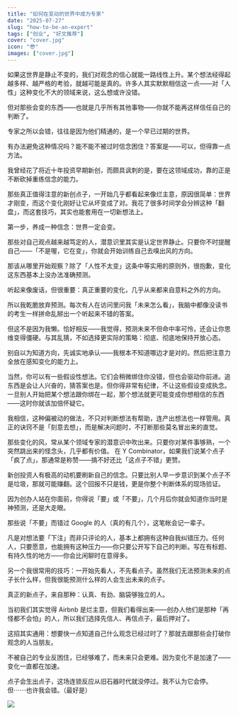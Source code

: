 ```yaml
---
title: "如何在变动的世界中成为专家"
date: "2025-07-27"
slug: "how-to-be-an-expert"
tags: ["创业", "好文推荐"]
cover: "cover.jpg"
icon: "😎"
images: ["cover.jpg"]
---
```

如果这世界是静止不变的，我们对观念的信心就能一路线性上升。某个想法经得起越多样、越严格的考验，就越可能是真的。许多人其实默默相信这一点——对「人性」这种变化不大的领域来说，这么想或许没错。



但对那些会变的东西——也就是几乎所有其他事物——你就不能再这样信任自己的判断了。



专家之所以会错，往往是因为他们精通的，是一个早已过期的世界。



有办法避免这种情况吗？能不能不被过时信念困住？答案是——可以，但得靠一点方法。



我曾经花了将近十年投资早期新创，而颇具讽刺的是，要在这领域成功，靠的正是不断砍掉重练信念的能力。



那些真正值得注意的新创点子，一开始几乎都看起来像烂主意，原因很简单：世界才刚变，而这个变化刚好让它从坏变成了对。我花了很多时间学会分辨这种「翻盘」，而这套技巧，其实也能套用在一切新想法上。



第一步，养成一种信念：世界一定会变。



那些对自己观点越来越笃定的人，潜意识里其实是认定世界静止。只要你不时提醒自己——「不是喔，它在变」，你就会开始训练自己去嗅出风的方向。



那该从哪里开始观察？除了「人性不太变」这条中等实用的原则外，很抱歉，变化这东西基本上没办法准确预测。



听起来像废话，但很重要：真正重要的变化，几乎从来都来自意料之外的方向。



所以我乾脆放弃预测。每次有人在访问里问我「未来怎么看」，我脑中都像没读书的考生一样拼命乱掰出一个听起来不错的答案。



但这不是因为我懒。恰好相反——我觉得，预测未来不但命中率可怜，还会让你思维变得僵硬。与其乱猜，不如选择更实际的策略：彻底、彻底地保持开放心态。



别自以为知道方向，先诚实地承认——我根本不知道哪边才是对的。然后把注意力全放在感知变化的能力上。



当然，你可以有一些假设性想法。它们会稍微绑住你没错，但也会驱动你前进。追东西是会让人兴奋的，猜答案也是。但你得非常有纪律，不让这些假设变成执念。
一旦别人开始把某个想法跟你绑在一起，那个想法就更可能变成你想相信的东西——这时你就该加倍怀疑它。



我相信，这种偏被动的做法，不只对判断想法有帮助，连产出想法也一样管用。真正的诀窍不是「刻意去想」，而是解决问题时，不打断那些莫名冒出来的直觉。



那些变化的风，常从某个领域专家的潜意识中吹出来。只要你对某件事够熟，一个突然跳出来的怪念头，几乎都有价值。
在 Y Combinator，如果我们说某个点子「疯了点」，那通常是称赞——搞不好还比「这点子不错」更赞。



新创投资人有极高的动机要刷新自己的信念。只要比别人早一步意识到某个点子不是垃圾，那就可能赚翻。这个回报不只是钱，更是你整个判断体系的现场验证。



因为创办人站在你面前，你得说「要」或「不要」，几个月后你就会知道你当时是神预测，还是大走眼。



那些说「不要」而错过 Google 的人（真的有几个），这笔帐会记一辈子。



凡是对想法要「下注」而非只评论的人，基本上都拥有这种自我纠错压力。任何人，只要愿意，也能拥有这种压力——你只要公开写下自己的判断。写在有标题、有持久性的地方——你会比闲聊时在意得多。



另一个我很常用的技巧：一开始先看人，不先看点子。虽然我们无法预测未来的点子长什么样，但我很能预测什么样的人会生出未来的点子。



真正的新点子，来自那种：认真、有劲、脑袋够独立的人。



当初我们其实觉得 Airbnb 是烂主意，但我们看得出来——创办人他们是那种「再怪都不会怕」的人，所以我们选择先信人、再信点子，最后押对了。



这招其实通用：想要快一点知道自己什么观念已经过时了？那就去跟那些会打破你观念的人当朋友。



不被自己的专业反困住，已经够难了，而未来只会更难。因为变化不是加速了——变化一直都在加速。



点子会生出点子，这场连锁反应从旧石器时代就没停过。我不认为它会停。
但⋯⋯也许我会错。（最好是）




![](https://prod-files-secure.s3.us-west-2.amazonaws.com/112d0858-5090-4d34-a606-b75eb8d65fd2/46476355-9cf3-4e99-9b7a-3531bc426380/1000202064.png?X-Amz-Algorithm=AWS4-HMAC-SHA256&X-Amz-Content-Sha256=UNSIGNED-PAYLOAD&X-Amz-Credential=ASIAZI2LB4665XJ7P4CM%2F20250802%2Fus-west-2%2Fs3%2Faws4_request&X-Amz-Date=20250802T192822Z&X-Amz-Expires=3600&X-Amz-Security-Token=IQoJb3JpZ2luX2VjEOL%2F%2F%2F%2F%2F%2F%2F%2F%2F%2FwEaCXVzLXdlc3QtMiJGMEQCIGHEk4qhcP0RLR452O0kHqKgL%2BuabGcNXKQlNQSarhGYAiBdi%2FykvtRFLCnYMVckfUgoezj6dMQ6QdOhp7H68%2B6dPSr%2FAwgbEAAaDDYzNzQyMzE4MzgwNSIMlxdFbZCo9HQEEX1rKtwDOIH%2B1WhL6GzT%2BnuG4ih4AnWcr82FvnPtNljTm9JHBLbcLS5K5V%2BT5y8oFqduw3ftP%2FauWodPvwTarLhVsJ1eW%2BtIzoEJUET%2B3CIpSecTVwKankA2qu%2BSlUt3ZkOnLvAgP%2B0lYQxZIiOuZp3I3OBgK%2FsALXfFWIBtKBmrtysPGloNgc6wYUFv1JeOsKP1xWNIUt7F6BQoRbCV6zXzHLzdWDqk%2FJcU8HSYsgT4u0axgBh%2B3WLNYyrJLhOGkHkka4SLqSSMd72IBC2YwiHZbvyc5v9Zotg44VgGTZXOwvhUgKFGJiL2XVsaOy7TUkXuw%2FjdF%2F9SQv3Xcxsl9MofiB%2BCVIUrDLOCM%2F2NwX3l4t5FWizQ4CtzpSEuZBSN64oUDXTcU9WPgBoOp81nfaaJh%2BgLYnGLwtfVn8QOW4DmiM7e89JickoNNF0aiA6ocUnklqZwB%2FcJEd2I5%2B7Hd69%2BmT0EQRz6VHRAh3IeMJkwS48OaHvCSlNWi1K1efDkbglcYDcq1dcgVRu1vLyAnY10Kha7bCo1v2A%2F4s%2F%2BpYsbRy%2FZwiiYdnJQvQWAzQ86nJxTJz4ECeSJwatpPZkz6qTWL5j14ThZgowXOiWJIMM%2FUzOGUiT5FX4atUmeNv6U1tIw2Km5xAY6pgFTzTVCHgKTkYu171uEarNN5AdsHm4dlQ3aeaya%2BYc%2FoF0z2JUAMFjbrsURvPK21JB3v1Ca33CTWNho04etg1QGwBOZ%2FNBvqWvFb315jAs%2FC3nvA34DD%2FyRFB%2Bi2y8guQFvjuthvxK7L2QvgvLxOAFyJyBe7MbPH%2BDWlc2pL%2FeHnWGo0PMEnwL%2F8u9Bi8nAIJOYh4CWLF0A3m9JV%2FMN6qWzsNm3Lgts&X-Amz-Signature=cc31804b9563cfcf7eb15da744cffcd1931344e611bac94a556a4ad754c555dc&X-Amz-SignedHeaders=host&x-amz-checksum-mode=ENABLED&x-id=GetObject)

